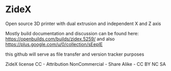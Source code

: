 # ZideX
Open source 3D printer with dual extrusion and independent X and Z axis

Mostly build documentation and discussion can be found here:
https://openbuilds.com/builds/zidex.5259/
and also
https://plus.google.com/u/0/collection/sEepIE

this github will serve as file transfer and version tracker purposes

ZideX license
CC - Attribution NonCommercial - Share Alike - CC BY NC SA
